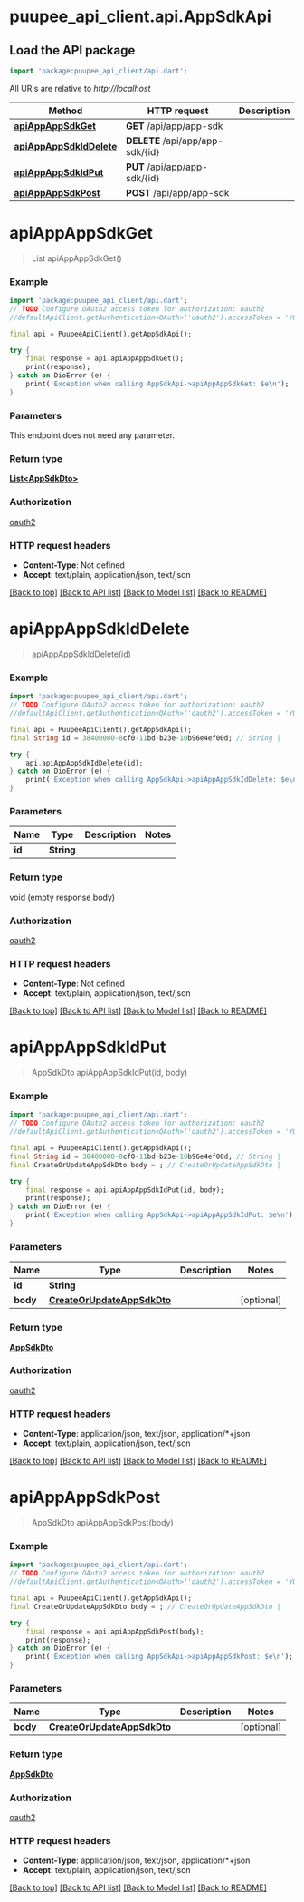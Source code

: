 # puupee_api_client.api.AppSdkApi

## Load the API package
```dart
import 'package:puupee_api_client/api.dart';
```

All URIs are relative to *http://localhost*

Method | HTTP request | Description
------------- | ------------- | -------------
[**apiAppAppSdkGet**](AppSdkApi.md#apiappappsdkget) | **GET** /api/app/app-sdk | 
[**apiAppAppSdkIdDelete**](AppSdkApi.md#apiappappsdkiddelete) | **DELETE** /api/app/app-sdk/{id} | 
[**apiAppAppSdkIdPut**](AppSdkApi.md#apiappappsdkidput) | **PUT** /api/app/app-sdk/{id} | 
[**apiAppAppSdkPost**](AppSdkApi.md#apiappappsdkpost) | **POST** /api/app/app-sdk | 


# **apiAppAppSdkGet**
> List<AppSdkDto> apiAppAppSdkGet()



### Example
```dart
import 'package:puupee_api_client/api.dart';
// TODO Configure OAuth2 access token for authorization: oauth2
//defaultApiClient.getAuthentication<OAuth>('oauth2').accessToken = 'YOUR_ACCESS_TOKEN';

final api = PuupeeApiClient().getAppSdkApi();

try {
    final response = api.apiAppAppSdkGet();
    print(response);
} catch on DioError (e) {
    print('Exception when calling AppSdkApi->apiAppAppSdkGet: $e\n');
}
```

### Parameters
This endpoint does not need any parameter.

### Return type

[**List&lt;AppSdkDto&gt;**](AppSdkDto.md)

### Authorization

[oauth2](../README.md#oauth2)

### HTTP request headers

 - **Content-Type**: Not defined
 - **Accept**: text/plain, application/json, text/json

[[Back to top]](#) [[Back to API list]](../README.md#documentation-for-api-endpoints) [[Back to Model list]](../README.md#documentation-for-models) [[Back to README]](../README.md)

# **apiAppAppSdkIdDelete**
> apiAppAppSdkIdDelete(id)



### Example
```dart
import 'package:puupee_api_client/api.dart';
// TODO Configure OAuth2 access token for authorization: oauth2
//defaultApiClient.getAuthentication<OAuth>('oauth2').accessToken = 'YOUR_ACCESS_TOKEN';

final api = PuupeeApiClient().getAppSdkApi();
final String id = 38400000-8cf0-11bd-b23e-10b96e4ef00d; // String | 

try {
    api.apiAppAppSdkIdDelete(id);
} catch on DioError (e) {
    print('Exception when calling AppSdkApi->apiAppAppSdkIdDelete: $e\n');
}
```

### Parameters

Name | Type | Description  | Notes
------------- | ------------- | ------------- | -------------
 **id** | **String**|  | 

### Return type

void (empty response body)

### Authorization

[oauth2](../README.md#oauth2)

### HTTP request headers

 - **Content-Type**: Not defined
 - **Accept**: text/plain, application/json, text/json

[[Back to top]](#) [[Back to API list]](../README.md#documentation-for-api-endpoints) [[Back to Model list]](../README.md#documentation-for-models) [[Back to README]](../README.md)

# **apiAppAppSdkIdPut**
> AppSdkDto apiAppAppSdkIdPut(id, body)



### Example
```dart
import 'package:puupee_api_client/api.dart';
// TODO Configure OAuth2 access token for authorization: oauth2
//defaultApiClient.getAuthentication<OAuth>('oauth2').accessToken = 'YOUR_ACCESS_TOKEN';

final api = PuupeeApiClient().getAppSdkApi();
final String id = 38400000-8cf0-11bd-b23e-10b96e4ef00d; // String | 
final CreateOrUpdateAppSdkDto body = ; // CreateOrUpdateAppSdkDto | 

try {
    final response = api.apiAppAppSdkIdPut(id, body);
    print(response);
} catch on DioError (e) {
    print('Exception when calling AppSdkApi->apiAppAppSdkIdPut: $e\n');
}
```

### Parameters

Name | Type | Description  | Notes
------------- | ------------- | ------------- | -------------
 **id** | **String**|  | 
 **body** | [**CreateOrUpdateAppSdkDto**](CreateOrUpdateAppSdkDto.md)|  | [optional] 

### Return type

[**AppSdkDto**](AppSdkDto.md)

### Authorization

[oauth2](../README.md#oauth2)

### HTTP request headers

 - **Content-Type**: application/json, text/json, application/*+json
 - **Accept**: text/plain, application/json, text/json

[[Back to top]](#) [[Back to API list]](../README.md#documentation-for-api-endpoints) [[Back to Model list]](../README.md#documentation-for-models) [[Back to README]](../README.md)

# **apiAppAppSdkPost**
> AppSdkDto apiAppAppSdkPost(body)



### Example
```dart
import 'package:puupee_api_client/api.dart';
// TODO Configure OAuth2 access token for authorization: oauth2
//defaultApiClient.getAuthentication<OAuth>('oauth2').accessToken = 'YOUR_ACCESS_TOKEN';

final api = PuupeeApiClient().getAppSdkApi();
final CreateOrUpdateAppSdkDto body = ; // CreateOrUpdateAppSdkDto | 

try {
    final response = api.apiAppAppSdkPost(body);
    print(response);
} catch on DioError (e) {
    print('Exception when calling AppSdkApi->apiAppAppSdkPost: $e\n');
}
```

### Parameters

Name | Type | Description  | Notes
------------- | ------------- | ------------- | -------------
 **body** | [**CreateOrUpdateAppSdkDto**](CreateOrUpdateAppSdkDto.md)|  | [optional] 

### Return type

[**AppSdkDto**](AppSdkDto.md)

### Authorization

[oauth2](../README.md#oauth2)

### HTTP request headers

 - **Content-Type**: application/json, text/json, application/*+json
 - **Accept**: text/plain, application/json, text/json

[[Back to top]](#) [[Back to API list]](../README.md#documentation-for-api-endpoints) [[Back to Model list]](../README.md#documentation-for-models) [[Back to README]](../README.md)

